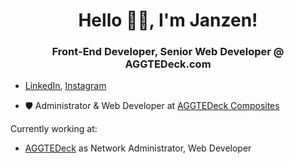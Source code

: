 <h1 align="center">Hello 👋🏻, I'm Janzen! </h1>
<h3 align="center">Front-End Developer, Senior Web Developer @ AGGTEDeck.com</h3>




- [LinkedIn](https://www.linkedin.com/in/janzengo/), [Instagram](https://www.instagram.com/jnzngo/)

- 🛡️ Administrator & Web Developer at [AGGTEDeck Composites](https://www.aggtedeck.com)


Currently working at:

-  [AGGTEDeck](https://www.aggtedeck.com) as Network Administrator, Web Developer





